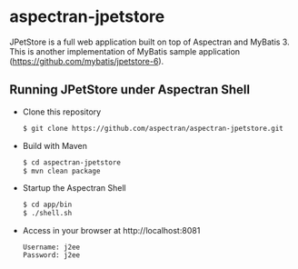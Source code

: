 aspectran-jpetstore
===================

JPetStore is a full web application built on top of Aspectran and MyBatis 3.  
This is another implementation of MyBatis sample application (https://github.com/mybatis/jpetstore-6).

## Running JPetStore under Aspectran Shell

- Clone this repository

  ```bash
  $ git clone https://github.com/aspectran/aspectran-jpetstore.git
  ```

- Build with Maven

  ```bash
  $ cd aspectran-jpetstore
  $ mvn clean package
  ```

- Startup the Aspectran Shell

  ```bash
  $ cd app/bin
  $ ./shell.sh
  ```

- Access in your browser at http://localhost:8081

  ```
  Username: j2ee  
  Password: j2ee
  ```
